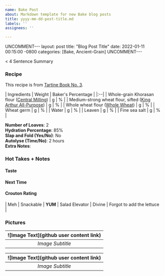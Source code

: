 ```yaml
---
name: Bake Post
about: Markdown template for new Bake blog posts
title: yyyy-mm-dd-post-title.md
labels: ''
assignees: ''

---
```


UNCOMMENT---
layout: post
title:  "Blog Post Title"
date:   2022-01-11 00:15:00 -0800
categories: [Bake, Ancient-Grain]
UNCOMMENT---

< 4 Sentence Summary

### Recipe
This recipe is from [Tartine Book No. 3](url). 

| Ingredients | Weight | Baker's Percentage |
|:--| 
| Whole-grain Khorasan flour ([Central Milling](https://centralmilling.com/product/organic-whole-khorasan-flour/)) | g | % |
| Medium-strong wheat flour, sifted ([King Arthur All-Purpose](https://shop.kingarthurbaking.com/items/organic-all-purpose-flour)) | g | % |
| Whole wheat flour ([Whole Wheat](https://shop.kingarthurbaking.com/items/100-organic-whole-wheat-flour)) | g | % |
| Wheat germ | g | % |
| Water | g | % |
| Leaven | g | % |
| Fine sea salt | g | % |

**Number of Loaves**: 2 <br />
**Hydration Percentage**: 85% <br />
**Slap and Fold (Yes/No)**: No <br />
**Autolyse (Time/No)**: 2 hours <br />
**Extra Notes**:

### Hot Takes + Notes

#### **Taste**

#### **Next Time**

#### **Crouton Rating**

| Meh | Snackable | **YUM** | Salad Elevator | Divine | Forgot to add the lettuce |

### Pictures

| ![Image Text](github user content link) | 
|:--:| 
| *Image Subtitle* |

| ![Image Text](github user content link) | 
|:--:| 
| *Image Subtitle* |
